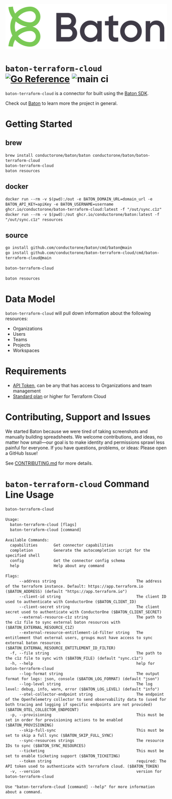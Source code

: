 ![Baton Logo](./baton-logo.png)

# `baton-terraform-cloud` [![Go Reference](https://pkg.go.dev/badge/github.com/conductorone/baton-terraform-cloud.svg)](https://pkg.go.dev/github.com/conductorone/baton-terraform-cloud) ![main ci](https://github.com/conductorone/baton-terraform-cloud/actions/workflows/main.yaml/badge.svg)

`baton-terraform-cloud` is a connector for built using the [Baton SDK](https://github.com/conductorone/baton-sdk).

Check out [Baton](https://github.com/conductorone/baton) to learn more the project in general.

# Getting Started

## brew

```
brew install conductorone/baton/baton conductorone/baton/baton-terraform-cloud
baton-terraform-cloud
baton resources
```

## docker

```
docker run --rm -v $(pwd):/out -e BATON_DOMAIN_URL=domain_url -e BATON_API_KEY=apiKey -e BATON_USERNAME=username ghcr.io/conductorone/baton-terraform-cloud:latest -f "/out/sync.c1z"
docker run --rm -v $(pwd):/out ghcr.io/conductorone/baton:latest -f "/out/sync.c1z" resources
```

## source

```
go install github.com/conductorone/baton/cmd/baton@main
go install github.com/conductorone/baton-terraform-cloud/cmd/baton-terraform-cloud@main

baton-terraform-cloud

baton resources
```

# Data Model

`baton-terraform-cloud` will pull down information about the following resources:
- Organizations
- Users
- Teams
- Projects
- Workspaces

# Requirements
- [API Token](https://developer.hashicorp.com/terraform/cloud-docs/users-teams-organizations/api-tokens), can be any that has access to Organizations and team management
- [Standard plan](https://www.hashicorp.com/en/pricing) or higher for Terraform Cloud 



# Contributing, Support and Issues

We started Baton because we were tired of taking screenshots and manually
building spreadsheets. We welcome contributions, and ideas, no matter how
small&mdash;our goal is to make identity and permissions sprawl less painful for
everyone. If you have questions, problems, or ideas: Please open a GitHub Issue!

See [CONTRIBUTING.md](https://github.com/ConductorOne/baton/blob/main/CONTRIBUTING.md) for more details.

# `baton-terraform-cloud` Command Line Usage

```
baton-terraform-cloud

Usage:
  baton-terraform-cloud [flags]
  baton-terraform-cloud [command]

Available Commands:
  capabilities       Get connector capabilities
  completion         Generate the autocompletion script for the specified shell
  config             Get the connector config schema
  help               Help about any command

Flags:
      --address string                                   The address of the terraform instance. Default: https://app.terraform.io ($BATON_ADDRESS) (default "https://app.terraform.io")
      --client-id string                                 The client ID used to authenticate with ConductorOne ($BATON_CLIENT_ID)
      --client-secret string                             The client secret used to authenticate with ConductorOne ($BATON_CLIENT_SECRET)
      --external-resource-c1z string                     The path to the c1z file to sync external baton resources with ($BATON_EXTERNAL_RESOURCE_C1Z)
      --external-resource-entitlement-id-filter string   The entitlement that external users, groups must have access to sync external baton resources ($BATON_EXTERNAL_RESOURCE_ENTITLEMENT_ID_FILTER)
  -f, --file string                                      The path to the c1z file to sync with ($BATON_FILE) (default "sync.c1z")
  -h, --help                                             help for baton-terraform-cloud
      --log-format string                                The output format for logs: json, console ($BATON_LOG_FORMAT) (default "json")
      --log-level string                                 The log level: debug, info, warn, error ($BATON_LOG_LEVEL) (default "info")
      --otel-collector-endpoint string                   The endpoint of the OpenTelemetry collector to send observability data to (used for both tracing and logging if specific endpoints are not provided) ($BATON_OTEL_COLLECTOR_ENDPOINT)
  -p, --provisioning                                     This must be set in order for provisioning actions to be enabled ($BATON_PROVISIONING)
      --skip-full-sync                                   This must be set to skip a full sync ($BATON_SKIP_FULL_SYNC)
      --sync-resources strings                           The resource IDs to sync ($BATON_SYNC_RESOURCES)
      --ticketing                                        This must be set to enable ticketing support ($BATON_TICKETING)
      --token string                                     required: The API token used to authenticate with terraform cloud. ($BATON_TOKEN)
  -v, --version                                          version for baton-terraform-cloud

Use "baton-terraform-cloud [command] --help" for more information about a command.
```
